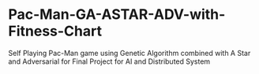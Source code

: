 # Pac-Man-GA-ASTAR-ADV-with-Fitness-Chart

Self Playing Pac-Man game using Genetic Algorithm combined with A Star and Adversarial for Final Project for AI and Distributed System 
